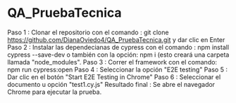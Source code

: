 # QA_PruebaTecnica

Paso 1 : Clonar el repositorio con el comando : git clone https://github.com/DianaOviedo4/QA_PruebaTecnica.git y dar clic en Enter 
Paso 2 : Instalar las dependecianas de cypress con el comando : npm install cypress --save-dev o también con la opción: npm i (esto creará una carpeta llamada "node_modules".
Paso 3 : Correr el framework con el comando: npm run cypress:open
Paso 4 : Seleccionar la opción "E2E testing"
Paso 5 : Dar clic en el botón "Start E2E Testing in Chrome" 
Paso 6 : Seleccionar el documento u opción "test1.cy.js"
Resultado final : Se abre el navegador Chrome para ejecutar la prueba.
